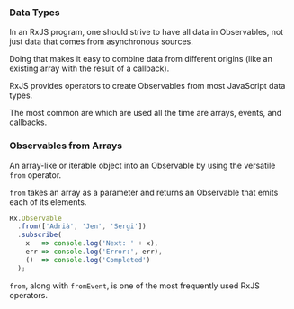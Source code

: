 ### Data Types

In an RxJS program, one should strive to have all data in Observables, not just data that comes from asynchronous sources. 

Doing that makes it easy to combine data from different origins (like an existing array with the result of a callback).

RxJS provides operators to create Observables from most JavaScript data types. 

The most common are which are used all the time are arrays, events, and callbacks.

### Observables from Arrays

An array-like or iterable object into an Observable by using the versatile `from` operator.

`from` takes an array as a parameter and returns an Observable that emits each of its elements.

```javascript
Rx.Observable
  .from(['Adrià', 'Jen', 'Sergi']) 
  .subscribe(
    x   => console.log('Next: ' + x), 
    err => console.log('Error:', err),
    ()  => console.log('Completed')
  );
```

`from`, along with `fromEvent`, is one of the most frequently used RxJS operators.